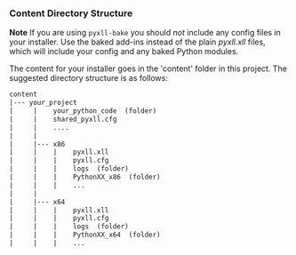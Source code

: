 ### Content Directory Structure

**Note** If you are using `pyxll-bake` you should *not* include any config files in your installer. Use the baked
add-ins instead of the plain *pyxll.xll* files, which will include your config and any baked Python modules.

The content for your installer goes in the 'content' folder in this project. The suggested directory structure
is as follows:

```txt
content
|--- your_project
|     |    your_python_code  (folder)
|     |    shared_pyxll.cfg
|     |    ....
|     |
|     |--- x86
|     |    |    pyxll.xll
|     |    |    pyxll.cfg
|     |    |    logs  (folder)
|     |    |    PythonXX_x86  (folder)
|     |    |    ...
|     |
|     |--- x64
|     |    |    pyxll.xll
|     |    |    pyxll.cfg
|     |    |    logs  (folder)
|     |    |    PythonXX_x64  (folder)
|     |    |    ...
```
